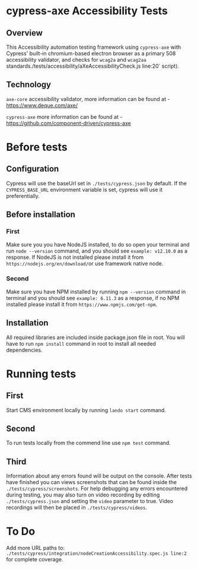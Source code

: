 # cypress-axe Accessibility Tests

## Overview 
This Accessibility automation testing framework using `cypress-axe` with Cypress' built-in chromium-based electron browser as a primary 508 accessibility validator, and checks for `wcag2a` and `wcag2aa` standards./tests/accessibility/aXeAccessibilityCheck.js line:20` script).

## Technology
`axe-core` accessibility validator, more information can be found at - https://www.deque.com/axe/ 

`cypress-axe` more information can be found at - https://github.com/component-driven/cypress-axe


# Before tests

## Configuration

Cypress will use the baseUrl set in `./tests/cypress.json` by default. If the `CYPRESS_BASE_URL` environment variable is set, cypress will use it preferentially.

## Before installation

### First

Make sure you you have NodeJS installed, to do so open your terminal and run `node --version` command, and you should see `example: v12.10.0` as a response.
If NodeJS is not installed please install it from `https://nodejs.org/en/download/`or use framework native node.

### Second

Make sure you have NPM installed by running `npm --version` command in terminal and you should see `example: 6.11.3` as a response, if no NPM installed please install it from `https://www.npmjs.com/get-npm`.
   
## Installation
All required libraries are included inside package.json file in root. You will have to run `npm install` command in root to install all needed dependencies.  


# Running tests

## First

Start CMS environment locally by running `lando start` command.

## Second

To run tests locally from the commend line use `npm test` command.

## Third 

Information about any errors found will be output on the console. After tests have finished you can views screenshots that can be found inside the `./tests/cypress/screenshots`. For help debugging any errors encountered during testing, you may also turn on video recording by editing `./tests/cypress.json` and setting the `video` parameter to true. Video recordings will then be placed in `./tests/cypress/videos`. 

# To Do
Add more URL paths to: `./tests/cypress/integration/nodeCreationAccessibility.spec.js line:2` for complete coverage.

